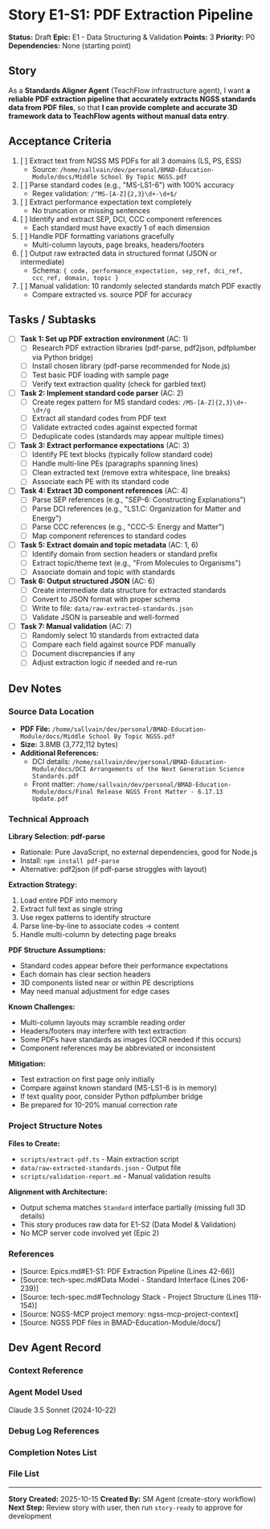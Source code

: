 # Story E1-S1: PDF Extraction Pipeline

**Status:** Draft
**Epic:** E1 - Data Structuring & Validation
**Points:** 3
**Priority:** P0
**Dependencies:** None (starting point)

## Story

As a **Standards Aligner Agent** (TeachFlow infrastructure agent),
I want **a reliable PDF extraction pipeline that accurately extracts NGSS standards data from PDF files**,
so that **I can provide complete and accurate 3D framework data to TeachFlow agents without manual data entry**.

## Acceptance Criteria

1. [ ] Extract text from NGSS MS PDFs for all 3 domains (LS, PS, ESS)
   - Source: `/home/sallvain/dev/personal/BMAD-Education-Module/docs/Middle School By Topic NGSS.pdf`
2. [ ] Parse standard codes (e.g., "MS-LS1-6") with 100% accuracy
   - Regex validation: `/^MS-[A-Z]{2,3}\d+-\d+$/`
3. [ ] Extract performance expectation text completely
   - No truncation or missing sentences
4. [ ] Identify and extract SEP, DCI, CCC component references
   - Each standard must have exactly 1 of each dimension
5. [ ] Handle PDF formatting variations gracefully
   - Multi-column layouts, page breaks, headers/footers
6. [ ] Output raw extracted data in structured format (JSON or intermediate)
   - Schema: `{ code, performance_expectation, sep_ref, dci_ref, ccc_ref, domain, topic }`
7. [ ] Manual validation: 10 randomly selected standards match PDF exactly
   - Compare extracted vs. source PDF for accuracy

## Tasks / Subtasks

- [ ] **Task 1: Set up PDF extraction environment** (AC: 1)
  - [ ] Research PDF extraction libraries (pdf-parse, pdf2json, pdfplumber via Python bridge)
  - [ ] Install chosen library (pdf-parse recommended for Node.js)
  - [ ] Test basic PDF loading with sample page
  - [ ] Verify text extraction quality (check for garbled text)

- [ ] **Task 2: Implement standard code parser** (AC: 2)
  - [ ] Create regex pattern for MS standard codes: `/MS-[A-Z]{2,3}\d+-\d+/g`
  - [ ] Extract all standard codes from PDF text
  - [ ] Validate extracted codes against expected format
  - [ ] Deduplicate codes (standards may appear multiple times)

- [ ] **Task 3: Extract performance expectations** (AC: 3)
  - [ ] Identify PE text blocks (typically follow standard code)
  - [ ] Handle multi-line PEs (paragraphs spanning lines)
  - [ ] Clean extracted text (remove extra whitespace, line breaks)
  - [ ] Associate each PE with its standard code

- [ ] **Task 4: Extract 3D component references** (AC: 4)
  - [ ] Parse SEP references (e.g., "SEP-6: Constructing Explanations")
  - [ ] Parse DCI references (e.g., "LS1.C: Organization for Matter and Energy")
  - [ ] Parse CCC references (e.g., "CCC-5: Energy and Matter")
  - [ ] Map component references to standard codes

- [ ] **Task 5: Extract domain and topic metadata** (AC: 1, 6)
  - [ ] Identify domain from section headers or standard prefix
  - [ ] Extract topic/theme text (e.g., "From Molecules to Organisms")
  - [ ] Associate domain and topic with standards

- [ ] **Task 6: Output structured JSON** (AC: 6)
  - [ ] Create intermediate data structure for extracted standards
  - [ ] Convert to JSON format with proper schema
  - [ ] Write to file: `data/raw-extracted-standards.json`
  - [ ] Validate JSON is parseable and well-formed

- [ ] **Task 7: Manual validation** (AC: 7)
  - [ ] Randomly select 10 standards from extracted data
  - [ ] Compare each field against source PDF manually
  - [ ] Document discrepancies if any
  - [ ] Adjust extraction logic if needed and re-run

## Dev Notes

### Source Data Location
- **PDF File:** `/home/sallvain/dev/personal/BMAD-Education-Module/docs/Middle School By Topic NGSS.pdf`
- **Size:** 3.8MB (3,772,112 bytes)
- **Additional References:**
  - DCI details: `/home/sallvain/dev/personal/BMAD-Education-Module/docs/DCI Arrangements of the Next Generation Science Standards.pdf`
  - Front matter: `/home/sallvain/dev/personal/BMAD-Education-Module/docs/Final Release NGSS Front Matter - 6.17.13 Update.pdf`

### Technical Approach

**Library Selection: pdf-parse**
- Rationale: Pure JavaScript, no external dependencies, good for Node.js
- Install: `npm install pdf-parse`
- Alternative: pdf2json (if pdf-parse struggles with layout)

**Extraction Strategy:**
1. Load entire PDF into memory
2. Extract full text as single string
3. Use regex patterns to identify structure
4. Parse line-by-line to associate codes → content
5. Handle multi-column by detecting page breaks

**PDF Structure Assumptions:**
- Standard codes appear before their performance expectations
- Each domain has clear section headers
- 3D components listed near or within PE descriptions
- May need manual adjustment for edge cases

**Known Challenges:**
- Multi-column layouts may scramble reading order
- Headers/footers may interfere with text extraction
- Some PDFs have standards as images (OCR needed if this occurs)
- Component references may be abbreviated or inconsistent

**Mitigation:**
- Test extraction on first page only initially
- Compare against known standard (MS-LS1-6 is in memory)
- If text quality poor, consider Python pdfplumber bridge
- Be prepared for 10-20% manual correction rate

### Project Structure Notes

**Files to Create:**
- `scripts/extract-pdf.ts` - Main extraction script
- `data/raw-extracted-standards.json` - Output file
- `scripts/validation-report.md` - Manual validation results

**Alignment with Architecture:**
- Output schema matches `Standard` interface partially (missing full 3D details)
- This story produces raw data for E1-S2 (Data Model & Validation)
- No MCP server code involved yet (Epic 2)

### References

- [Source: Epics.md#E1-S1: PDF Extraction Pipeline (Lines 42-66)]
- [Source: tech-spec.md#Data Model - Standard Interface (Lines 206-239)]
- [Source: tech-spec.md#Technology Stack - Project Structure (Lines 119-154)]
- [Source: NGSS-MCP project memory: ngss-mcp-project-context]
- [Source: NGSS PDF files in BMAD-Education-Module/docs/]

## Dev Agent Record

### Context Reference

<!-- Path(s) to story context XML will be added here by story-context workflow -->

### Agent Model Used

Claude 3.5 Sonnet (2024-10-22)

### Debug Log References

<!-- Will be added during implementation -->

### Completion Notes List

<!-- Will be added after story implementation -->

### File List

<!-- Will be added during implementation with actual files created -->

---

**Story Created:** 2025-10-15
**Created By:** SM Agent (create-story workflow)
**Next Step:** Review story with user, then run `story-ready` to approve for development

